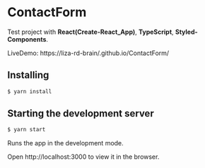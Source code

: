 # ContactForm
Test project with **React(Create-React_App)**, **TypeScript**, **Styled-Components**.
 
LiveDemo:
https://liza-rd-brain/.github.io/ContactForm/


## Installing
 


```javascript
$ yarn install
````
## Starting the development server

```javascript
$ yarn start
````
Runs the app in the development mode.

Open http://localhost:3000 to view it in the browser.
